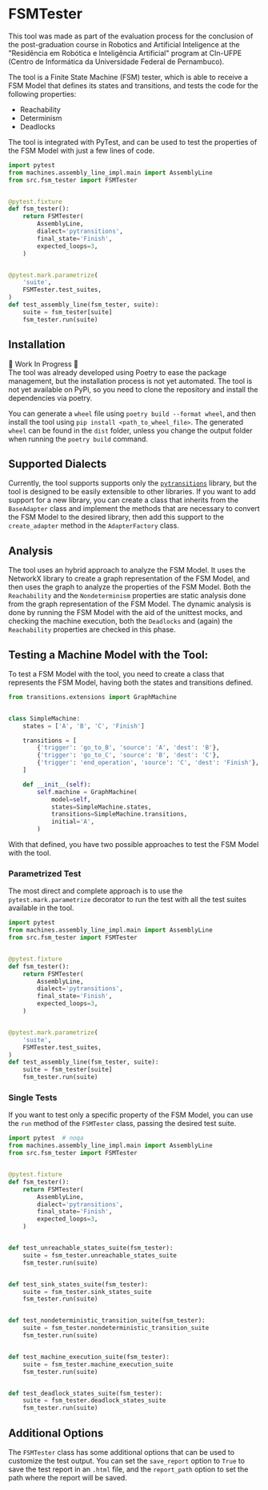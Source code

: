 # FSMTester
This tool was made as part of the evaluation process for the conclusion of the post-graduation course in Robotics and Artificial Inteligence at the "Residência em Robótica e Inteligência Artificial" program at CIn-UFPE (Centro de Informática da Universidade Federal de Pernambuco).

The tool is a Finite State Machine (FSM) tester, which is able to receive a FSM Model that defines its states and transitions, and tests the code for the following properties:
- Reachability
- Determinism
- Deadlocks

The tool is integrated with PyTest, and can be used to test the properties of the FSM Model with just a few lines of code.
```python
import pytest
from machines.assembly_line_impl.main import AssemblyLine
from src.fsm_tester import FSMTester


@pytest.fixture
def fsm_tester():
    return FSMTester(
        AssemblyLine,
        dialect='pytransitions',
        final_state='Finish',
        expected_loops=3,
    )


@pytest.mark.parametrize(
    'suite',
    FSMTester.test_suites,
)
def test_assembly_line(fsm_tester, suite):
    suite = fsm_tester[suite]
    fsm_tester.run(suite)
```

## Installation
🚧 Work In Progress 🚧 </br>
The tool was already developed using Poetry to ease the package management, but the installation process is not yet automated. The tool is not yet available on PyPi, so you need to clone the repository and install the dependencies via poetry.

You can generate a `wheel` file using `poetry build --format wheel`, and then install the tool using `pip install <path_to_wheel_file>`.
The generated `wheel` can be found in the `dist` folder, unless you change the output folder when running the `poetry build` command.

## Supported Dialects
Currently, the tool supports supports only the [`pytransitions`](https://github.com/pytransitions/transitions) library, but the tool is designed to be easily extensible to other libraries. If you want to add support for a new library, you can create a class that inherits from the `BaseAdapter` class and implement the methods that are necessary to convert the FSM Model to the desired library, then add this support to the `create_adapter` method in the `AdapterFactory` class.

## Analysis
The tool uses an hybrid approach to analyze the FSM Model. It uses the NetworkX library to create a graph representation of the FSM Model, and then uses the graph to analyze the properties of the FSM Model.
Both the `Reachability` and the `Nondeterminism` properties are static analysis done from the graph representation of the FSM Model. The dynamic analysis is done by running the FSM Model with the aid of the unittest mocks, and checking the machine execution, both the `Deadlocks` and (again) the `Reachability` properties are checked in this phase.

## Testing a Machine Model with the Tool:
To test a FSM Model with the tool, you need to create a class that represents the FSM Model, having both the states and transitions defined.

```python
from transitions.extensions import GraphMachine


class SimpleMachine:
    states = ['A', 'B', 'C', 'Finish']

    transitions = [
        {'trigger': 'go_to_B', 'source': 'A', 'dest': 'B'},
        {'trigger': 'go_to_C', 'source': 'B', 'dest': 'C'},
        {'trigger': 'end_operation', 'source': 'C', 'dest': 'Finish'},
    ]

    def __init__(self):
        self.machine = GraphMachine(
            model=self,
            states=SimpleMachine.states,
            transitions=SimpleMachine.transitions,
            initial='A',
        )

```

With that defined, you have two possible approaches to test the FSM Model with the tool.

### Parametrized Test
The most direct and complete approach is to use the `pytest.mark.parametrize` decorator to run the test with all the test suites available in the tool.

```python
import pytest
from machines.assembly_line_impl.main import AssemblyLine
from src.fsm_tester import FSMTester


@pytest.fixture
def fsm_tester():
    return FSMTester(
        AssemblyLine,
        dialect='pytransitions',
        final_state='Finish',
        expected_loops=3,
    )


@pytest.mark.parametrize(
    'suite',
    FSMTester.test_suites,
)
def test_assembly_line(fsm_tester, suite):
    suite = fsm_tester[suite]
    fsm_tester.run(suite)

```

### Single Tests
If you want to test only a specific property of the FSM Model, you can use the `run` method of the `FSMTester` class, passing the desired test suite.

```python
import pytest  # noqa
from machines.assembly_line_impl.main import AssemblyLine
from src.fsm_tester import FSMTester


@pytest.fixture
def fsm_tester():
    return FSMTester(
        AssemblyLine,
        dialect='pytransitions',
        final_state='Finish',
        expected_loops=3,
    )


def test_unreachable_states_suite(fsm_tester):
    suite = fsm_tester.unreachable_states_suite
    fsm_tester.run(suite)


def test_sink_states_suite(fsm_tester):
    suite = fsm_tester.sink_states_suite
    fsm_tester.run(suite)


def test_nondeterministic_transition_suite(fsm_tester):
    suite = fsm_tester.nondeterministic_transition_suite
    fsm_tester.run(suite)


def test_machine_execution_suite(fsm_tester):
    suite = fsm_tester.machine_execution_suite
    fsm_tester.run(suite)


def test_deadlock_states_suite(fsm_tester):
    suite = fsm_tester.deadlock_states_suite
    fsm_tester.run(suite)

```

## Additional Options
The `FSMTester` class has some additional options that can be used to customize the test output.
You can set the `save_report` option to `True` to save the test report in an `.html` file, and the `report_path` option to set the path where the report will be saved.
